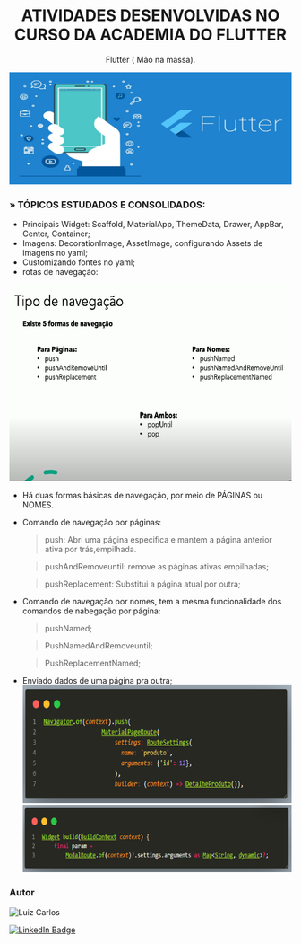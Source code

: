 <h1 align="center">ATIVIDADES DESENVOLVIDAS NO CURSO DA ACADEMIA DO FLUTTER</h1>

<p align="center"> Flutter ( Mão na massa).</p>

<p align="center">
<img width="620" height="200" src="images/Flutter.jpg"/>
</p>


### » TÓPICOS ESTUDADOS E CONSOLIDADOS:

- Principais Widget: Scaffold, MaterialApp, ThemeData, Drawer, AppBar, Center, Container;
- Imagens: DecorationImage, AssetImage, configurando Assets de imagens no yaml;
- Customizando fontes no yaml;
- rotas de navegação:
<img width="620" height="350" src="images/rotas.png"/> 
    
- Há duas formas básicas de navegação, por meio de PÁGINAS ou NOMES.

- Comando de navegação por páginas:

    > push: Abri uma página especifica e mantem a página anterior ativa por trás,empilhada.

    > pushAndRemoveuntil: remove as páginas ativas empilhadas;

    > pushReplacement: Substitui a página atual por outra;

    > 
- Comando de navegação por nomes, tem a mesma funcionalidade dos comandos de nabegação por página: 
    > pushNamed;

    > PushNamedAndRemoveuntil;

    > PushReplacementNamed;

- Enviado dados de uma página pra outra;
    <img width="520" height="210" src="images/parametro1.png"/>
    <img width="520" height="120" src="images/parametro2.png"/>





### Autor

<img alt="Luiz Carlos" title="Luiz Carlos" src="https://avatars.githubusercontent.com/u/29442285?s=96&v=4" height="100" width="100" />

[![LinkedIn Badge](https://img.shields.io/badge/-LUIZ_CARLOS-blue?style=flat-square&logo=Linkedin&logoColor=white&link=https://www.linkedin.com/in/luizzlcs/)](https://www.linkedin.com/in/luizzlcs/)
